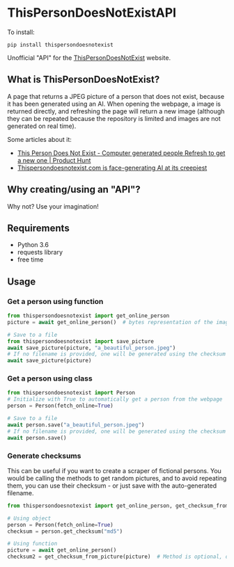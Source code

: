 # ThisPersonDoesNotExistAPI

To install:

`pip install thispersondoesnotexist`


Unofficial "API" for the [ThisPersonDoesNotExist](https://thispersondoesnotexist.com/) website.

## What is ThisPersonDoesNotExist?

A page that returns a JPEG picture of a person that does not exist, because it has been generated using an AI.
When opening the webpage, a image is returned directly, and refreshing the page will return a new image (although they can be repeated because the repository is limited and images are not generated on real time).

Some articles about it:
- [This Person Does Not Exist - Computer generated people Refresh to get a new one | Product Hunt](https://www.producthunt.com/posts/this-person-does-not-exist)
- [Thispersondoesnotexist.com is face-generating AI at its creepiest](https://thenextweb.com/artificial-intelligence/2019/02/13/thispersondoesnotexist-com-is-face-generating-ai-at-its-creepiest/)

## Why creating/using an "API"?

Why not? Use your imagination!

## Requirements

* Python 3.6
* requests library
* free time

## Usage

### Get a person using function

```python
from thispersondoesnotexist import get_online_person
picture = await get_online_person()  # bytes representation of the image

# Save to a file
from thispersondoesnotexist import save_picture
await save_picture(picture, "a_beautiful_person.jpeg")
# If no filename is provided, one will be generated using the checksum of the picture
await save_picture(picture)

```

### Get a person using class

```python
from thispersondoesnotexist import Person
# Initialize with True to automatically get a person from the webpage
person = Person(fetch_online=True)

# Save to a file
await person.save("a_beautiful_person.jpeg")
# If no filename is provided, one will be generated using the checksum of the picture
await person.save()

```

### Generate checksums

This can be useful if you want to create a scraper of fictional persons. You would be calling the methods to get random pictures, and to avoid repeating them, you can use their checksum - or just save with the auto-generated filename.

```python
from thispersondoesnotexist import get_online_person, get_checksum_from_picture, Person

# Using object
person = Person(fetch_online=True)
checksum = person.get_checksum("md5")

# Using function
picture = await get_online_person()
checksum2 = get_checksum_from_picture(picture)  # Method is optional, defaults to "md5"

```
